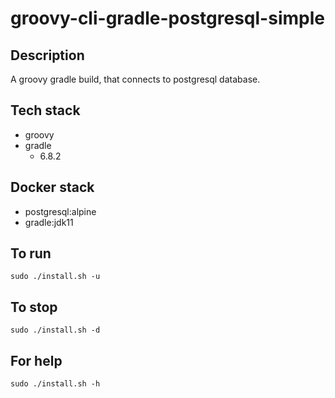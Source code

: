 # groovy-cli-gradle-postgresql-simple

## Description
A groovy gradle build, that connects to postgresql database.

## Tech stack
- groovy
- gradle
  - 6.8.2

## Docker stack
- postgresql:alpine
- gradle:jdk11

## To run
`sudo ./install.sh -u`

## To stop
`sudo ./install.sh -d`

## For help
`sudo ./install.sh -h`

